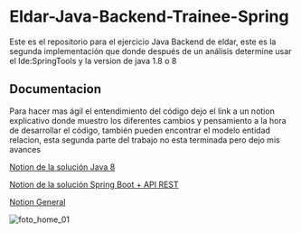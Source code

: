 # Eldar-Java-Backend-Trainee-Spring
Este es el repositorio para el ejercicio Java Backend de eldar, este es la segunda implementación que donde después de un análisis 
determine usar el Ide:SpringTools y la version de java 1.8 o 8

## Documentacion
Para hacer mas ágil el entendimiento del código dejo el link a un notion explicativo 
donde muestro los diferentes cambios y pensamiento a la hora de desarrollar el código, también
pueden encontrar el modelo entidad relacion, esta segunda parte del trabajo no esta terminada pero dejo mis avances

<a href="https://roan-chokeberry-6fa.notion.site/Eldar-Java-Backend-Training-579d0a64b66f4b15996b3d41680bdc95" target="_blank">Notion de la solución Java 8</a> 

<a href="https://roan-chokeberry-6fa.notion.site/Solucion-Ejercicio-2-Spring-boot-API-REST-355f2f2812bd4af4ab443a6de8756202" target="_blank">Notion de la solución Spring Boot + API REST</a> 

<a href="https://roan-chokeberry-6fa.notion.site/Eldar-Java-Backend-Training-7a1e6ab659334a3e8b11bb5b74be7c54" target="_blank">Notion General</a> 

![foto_home_01](https://user-images.githubusercontent.com/91098592/186323814-d47cef94-0068-4716-8e42-839bf993a37f.jpg)
